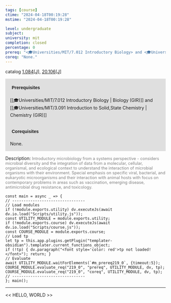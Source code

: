 ```yaml
---
tags: [course]
ctime: "2024-04-18T00:19:28"
mstime: "2024-04-18T00:19:28"

level: undergraduate
subject: 
university: mit
completion: closed
percentage: 0
prereq: "<🎓Universities/MIT/7.012 Introductory Biology> and <🎓Universities/MIT/3.091 Introduction to Solid,State Chemistry>"
coreq: "None."
---
```


catalog [1.084[J]](http://student.mit.edu/catalog/m1a.html#1.084), [20.106[J]](http://student.mit.edu/catalog/m20a.html#20.106)

<span style="display: block; padding: 15px; background-color: rgb(100, 100, 100, 0.2);"><font id="m_prereq219_0" style="display: block; font-family: Arial, sans-serif; font-weight: bold; padding: 5px">Prerequisites</font><br><span id="prereq219_0">[[🎓Universities/MIT/7.012 Introductory Biology | Biology (GIR)]] and [[🎓Universities/MIT/3.091 Introduction to Solid,State Chemistry | Chemistry (GIR)]]</span></span>
<span style="display: block; padding: 15px; background-color: rgb(100, 100, 100, 0.2);"><font id="m_coreq219_0" style="display: block; font-family: Arial, sans-serif; font-weight: bold; padding: 5px">Corequisites</font><br><span id="coreq219_0">None.</span></span>

<font style="">Description:</font>
<font style="color: grey; font-size: 0.8rem;">Introductory microbiology from a systems perspective - considers microbial diversity and the integration of data from a molecular, cellular, organismal, and ecological context to understand the interaction of microbial organisms with their environment. Special emphasis on specific viral, bacterial, and eukaryotic microorganisms and their interaction with animal hosts with focus on contemporary problems in areas such as vaccination, emerging disease, antimicrobial drug resistance, and toxicology.</font>

```dataviewjs
const main = async _ => {
// --------------------------------
// Load modules
if (!module.exports.utility) dv.executeJs(await dv.io.load("Scripts/utility.js"));
const UTILITY_MODULE = module.exports.utility;
if (!module.exports.course) dv.executeJs(await dv.io.load("Scripts/course.js"));
const COURSE_MODULE = module.exports.course;
// Load tp
let tp = this.app.plugins.getPlugin("templater-obsidian").templater.current_functions_object;
if (!tp) { dv.paragraph("<font style='color: red'>tp not loaded!</font>"); return; }
// Evaluate
await UTILITY_MODULE.waitForElements(`#m_prereq219_0`, {timeout:5});
COURSE_MODULE.evaluate_req("219_0", "prereq", UTILITY_MODULE, dv, tp);
COURSE_MODULE.evaluate_req("219_0", "coreq", UTILITY_MODULE, dv, tp);
// --------------------------------
}; main();
```

---

<< HELLO, WORLD >>
